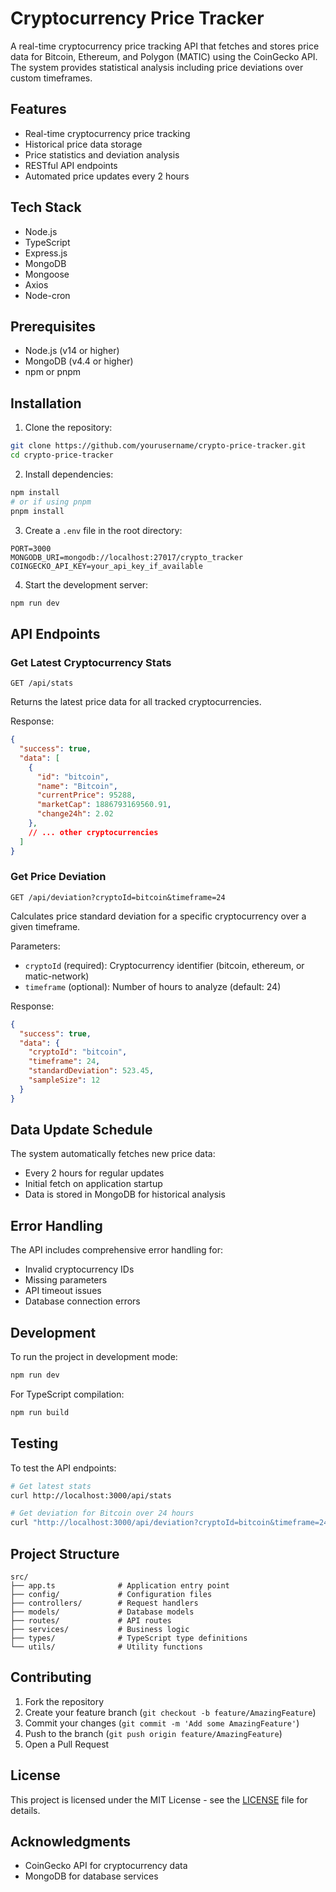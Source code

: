 # Cryptocurrency Price Tracker

A real-time cryptocurrency price tracking API that fetches and stores price data for Bitcoin, Ethereum, and Polygon (MATIC) using the CoinGecko API. The system provides statistical analysis including price deviations over custom timeframes.

## Features

- Real-time cryptocurrency price tracking
- Historical price data storage
- Price statistics and deviation analysis
- RESTful API endpoints
- Automated price updates every 2 hours

## Tech Stack

- Node.js
- TypeScript
- Express.js
- MongoDB
- Mongoose
- Axios
- Node-cron

## Prerequisites

- Node.js (v14 or higher)
- MongoDB (v4.4 or higher)
- npm or pnpm

## Installation

1. Clone the repository:
```bash
git clone https://github.com/yourusername/crypto-price-tracker.git
cd crypto-price-tracker
```

2. Install dependencies:
```bash
npm install
# or if using pnpm
pnpm install
```

3. Create a `.env` file in the root directory:
```env
PORT=3000
MONGODB_URI=mongodb://localhost:27017/crypto_tracker
COINGECKO_API_KEY=your_api_key_if_available
```

4. Start the development server:
```bash
npm run dev
```

## API Endpoints

### Get Latest Cryptocurrency Stats
```
GET /api/stats
```
Returns the latest price data for all tracked cryptocurrencies.

Response:
```json
{
  "success": true,
  "data": [
    {
      "id": "bitcoin",
      "name": "Bitcoin",
      "currentPrice": 95288,
      "marketCap": 1886793169560.91,
      "change24h": 2.02
    },
    // ... other cryptocurrencies
  ]
}
```

### Get Price Deviation
```
GET /api/deviation?cryptoId=bitcoin&timeframe=24
```
Calculates price standard deviation for a specific cryptocurrency over a given timeframe.

Parameters:
- `cryptoId` (required): Cryptocurrency identifier (bitcoin, ethereum, or matic-network)
- `timeframe` (optional): Number of hours to analyze (default: 24)

Response:
```json
{
  "success": true,
  "data": {
    "cryptoId": "bitcoin",
    "timeframe": 24,
    "standardDeviation": 523.45,
    "sampleSize": 12
  }
}
```

## Data Update Schedule

The system automatically fetches new price data:
- Every 2 hours for regular updates
- Initial fetch on application startup
- Data is stored in MongoDB for historical analysis

## Error Handling

The API includes comprehensive error handling for:
- Invalid cryptocurrency IDs
- Missing parameters
- API timeout issues
- Database connection errors

## Development

To run the project in development mode:
```bash
npm run dev
```

For TypeScript compilation:
```bash
npm run build
```

## Testing

To test the API endpoints:
```bash
# Get latest stats
curl http://localhost:3000/api/stats

# Get deviation for Bitcoin over 24 hours
curl "http://localhost:3000/api/deviation?cryptoId=bitcoin&timeframe=24"
```

## Project Structure

```
src/
├── app.ts              # Application entry point
├── config/             # Configuration files
├── controllers/        # Request handlers
├── models/             # Database models
├── routes/             # API routes
├── services/           # Business logic
├── types/              # TypeScript type definitions
└── utils/              # Utility functions
```

## Contributing

1. Fork the repository
2. Create your feature branch (`git checkout -b feature/AmazingFeature`)
3. Commit your changes (`git commit -m 'Add some AmazingFeature'`)
4. Push to the branch (`git push origin feature/AmazingFeature`)
5. Open a Pull Request

## License

This project is licensed under the MIT License - see the [LICENSE](LICENSE) file for details.

## Acknowledgments

- CoinGecko API for cryptocurrency data
- MongoDB for database services
